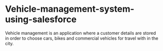 # Vehicle-management-system-using-salesforce
Vehicle management is an application where a customer details are stored in order to choose cars, bikes and commercial vehicles for travel with in the city. 
